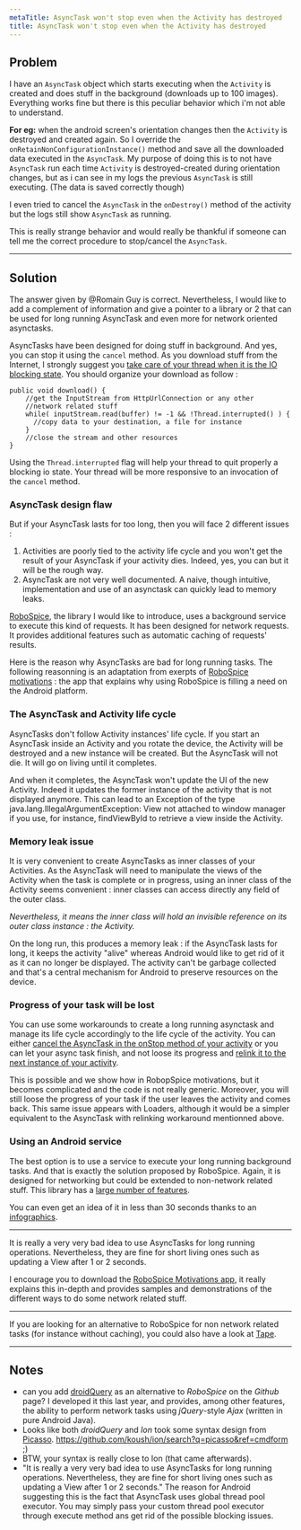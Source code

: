 ```yaml
---
metaTitle: AsyncTask won't stop even when the Activity has destroyed
title: AsyncTask won't stop even when the Activity has destroyed
---
```


## Problem

I have an `AsyncTask` object which starts executing when the `Activity` is created and does stuff in the background (downloads up to 100 images). Everything works fine but there is this peculiar behavior which i'm not able to understand.


**For eg:** when the android screen's orientation changes then the `Activity` is destroyed and created again. So I override the `onRetainNonConfigurationInstance()` method and save all the downloaded data executed in the `AsyncTask`. My purpose of doing this is to not have `AsyncTask` run each time `Activity` is destroyed-created during orientation changes, but as i can see in my logs the previous `AsyncTask` is still executing. (The data is saved correctly though)


I even tried to cancel the `AsyncTask` in the `onDestroy()` method of the activity but the logs still show `AsyncTask` as running.


This is really strange behavior and would really be thankful if someone can tell me the correct procedure to stop/cancel the `AsyncTask`.



---

## Solution

The answer given by @Romain Guy is correct. Nevertheless, I would like to add a complement of information and give a pointer to a library or 2 that can be used for long running AsyncTask and even more for network oriented asynctasks. 


AsyncTasks have been designed for doing stuff in background. And yes, you can stop it using the `cancel` method. As you download stuff from the Internet, I strongly suggest you [take care of your thread when it is the IO blocking state](https://stackoverflow.com/q/4425350/693752). You should organize your download as follow : 



```
public void download() {
    //get the InputStream from HttpUrlConnection or any other
    //network related stuff
    while( inputStream.read(buffer) != -1 && !Thread.interrupted() ) {
      //copy data to your destination, a file for instance
    }
    //close the stream and other resources
}

```

Using the `Thread.interrupted` flag will help your thread to quit properly a blocking io state. Your thread will be more responsive to an invocation of the `cancel` method.


### AsyncTask design flaw


But if your AsyncTask lasts for too long, then you will face 2 different issues : 


1. Activities are poorly tied to the activity life cycle and you won't get the result of your AsyncTask if your activity dies. Indeed, yes, you can but it will be the rough way.
2. AsyncTask are not very well documented. A naive, though intuitive, implementation and use of an asynctask can quickly lead to memory leaks.


[RoboSpice](https://github.com/octo-online/robospice), the library I would like to introduce, uses a background service to execute this kind of requests. It has been designed for network requests. It provides additional features such as automatic caching of requests' results.


Here is the reason why AsyncTasks are bad for long running tasks. The following reasonning is an adaptation from exerpts of [RoboSpice motivations](https://play.google.com/store/apps/details?id=com.octo.android.robospice.motivations) : the app that explains why using RoboSpice is filling a need on the Android platform.


### The AsyncTask and Activity life cycle



AsyncTasks don't follow Activity instances' life cycle. If you start an AsyncTask inside an Activity and you rotate the device, the Activity will be destroyed and a new instance will be created. But the AsyncTask will not die. It will go on living until it completes. 




And when it completes, the AsyncTask won't update the UI of the new Activity. Indeed it updates the former instance of the activity that
is not displayed anymore. This can lead to an Exception of the type java.lang.IllegalArgumentException: View not attached to window manager if you
use, for instance, findViewById to retrieve a view inside the Activity.



### Memory leak issue



It is very convenient to create AsyncTasks as inner classes of your Activities. As the AsyncTask will need to manipulate the views 
of the Activity when the task is complete or in progress, using an inner class of the Activity seems convenient : inner classes can 
access directly any field of the outer class.




*Nevertheless, it means the inner class will hold an invisible reference on its outer class instance : the Activity.*




On the long run, this produces a memory leak : if the AsyncTask lasts for long, it keeps the activity "alive" 
whereas Android would like to get rid of it as it can no longer be displayed. The activity can't be garbage collected and that's a central
mechanism for Android to preserve resources on the device. 



### Progress of your task will be lost


You can use some workarounds to create a long running asynctask and manage its life cycle accordingly to the life cycle of the activity. You can either [cancel the AsyncTask in the onStop method of your activity](https://github.com/square/otto/blob/master/sample/src/main/java/com/squareup/otto/sample/LocationMapFragment.java) or you can let your async task finish, and not loose its progress and [relink it to the next instance of your activity](https://github.com/octo-online/robospice/blob/master/robospice-motivations/src/com/octo/android/robospice/motivations/asynctask/AsyncTaskWithWeakReferenceDemoActivity.java).


This is possible and we show how in RobopSpice motivations, but it becomes complicated and the code is not really generic. Moreover, you will still loose the progress of your task if the user leaves the activity and comes back. This same issue appears with Loaders, although it would be a simpler equivalent to the AsyncTask with relinking workaround mentionned above.


### Using an Android service


The best option is to use a service to execute your long running background tasks. And that is exactly the solution proposed by RoboSpice. Again, it is designed for networking but could be extended to non-network related stuff. This library has a [large number of features](https://github.com/octo-online/robospice/blob/master/README.md).


You can even get an idea of it in less than 30 seconds thanks to an [infographics](https://raw.github.com/octo-online/robospice/master/gfx/RoboSpice-InfoGraphics.png).




---


It is really a very very bad idea to use AsyncTasks for long running operations. Nevertheless, they are fine for short living ones such as updating a View after 1 or 2 seconds.


I encourage you to download the [RoboSpice Motivations app](https://play.google.com/store/apps/details?id=com.octo.android.robospice.motivations), it really explains this in-depth and provides samples and demonstrations of the different ways to do some network related stuff.




---


If you are looking for an alternative to RoboSpice for non network related tasks (for instance without caching), you could also have a look at [Tape](http://square.github.com/tape/).



---

## Notes

-  can you add [droidQuery](http://bit.ly/droidquery) as an alternative to *RoboSpice* on the *Github* page? I developed it this last year, and provides, among other features, the ability to perform network tasks using *jQuery*-style *Ajax* (written in pure Android Java).
- Looks like both *droidQuery* and *Ion* took some syntax design from [Picasso](https://github.com/square/picasso). https://github.com/koush/ion/search?q=picasso&ref=cmdform ;)
- BTW, your syntax is really close to Ion (that came afterwards).
- "It is really a very very bad idea to use AsyncTasks for long running operations. Nevertheless, they are fine for short living ones such as updating a View after 1 or 2 seconds." The reason for Android suggesting this is the fact that AsyncTask uses global thread pool executor. You may simply pass your custom thread pool executor through execute method ans get rid of the possible blocking issues.
